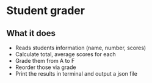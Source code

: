 # Student grader

## What it does

- Reads students information (name, number, scores)
- Calculate total, average scores for each
- Grade them from A to F
- Reorder those via grade
- Print the results in terminal and output a json file
